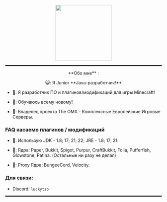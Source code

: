<p align="center">
  <img src="https://komarev.com/ghpvc/?username=hacker123ter&style=flat-square&color=blue" alt="" width="180"/>
</p>
<hr style="border: 1px solid #000000;" />

<p align="center" width="120">
  **Обо мне** :
</p>

<p align="center">
  😺: Я Junior **Java-разработчик!** <br>
  
  - 💬: Я разработчик ПО и плагинов/модификаций для игры Minecraft!<br>
  
  - 🌱: Обучаюсь всему новому!<br>
  
  - 🐻: Владелец проекта The OMX - Комплексные Европейские Игровые Серверы.
</p>

### FAQ касаемо плагинов / модификаций

- 💭: Использую JDK - 1.8; 17; 21; 22; JRE - 1.8; 17; 21.

- 💭: Ядра: Paper, Bukkit, Spigot, Purpur, CraftBukkit, Folia, Pufferfish, Glowstone, Patina. (Остальные ни разу не делал)

- 💭: Proxy Ядра: BungeeCord, Velocity.
  
### Для связи:
  
- Discord: `luckytsb`
<hr style="border: 1px solid #000000;" />
